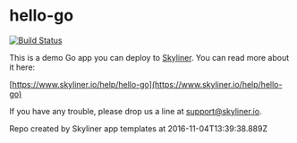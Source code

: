 # hello-go

[![Build Status](https://travis-ci.org/skylinerhq/hello-go.svg?branch=master)](https://travis-ci.org/skylinerhq/hello-go)

This is a demo Go app you can deploy to [Skyliner](https://www.skyliner.io). You can read more about it here:

[https://www.skyliner.io/help/hello-go](https://www.skyliner.io/help/hello-go)

If you have any trouble, please drop us a line at [support@skyliner.io](mailto:support@skyliner.io?Subject=Help%20with%20hello-go).

Repo created by Skyliner app templates at 2016-11-04T13:39:38.889Z